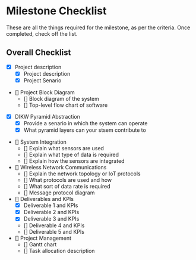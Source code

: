 # Milestone Checklist
These are all the things required for the milestone, as per the criteria. Once completed, check off the list. 

## Overall Checklist
- [x] Project description
    - [x] Project description
    - [x] Project Senario
- [] Project Block Diagram 
    - [] Block diagram of the system
    - [] Top-level flow chart of software
- [x] DIKW Pyramid Abstraction
    - [x] Provide a senario in which the system can operate
    - [x] What pyramid layers can your stsem contribute to
- [] System Integration 
    - [] Explain what sensors are used 
    - [] Explain what type of data is required
    - [] Explain how the sensors are integrated
- [] Wireless Network Communications 
    - [] Explain the network topology or IoT protocols 
    - [] What protocols are used and how 
    - [] What sort of data rate is required
    - [] Message protocol diagram
- [] Deliverables and KPIs
    - [x] Deliverable 1 and KPIs
    - [x] Deliverable 2 and KPIs
    - [x] Deliverable 3 and KPIs
    - [] Deliverable 4 and KPIs
    - [] Deliverable 5 and KPIs
- [] Project Management
    - [] Gantt chart 
    - [] Task allocation description

